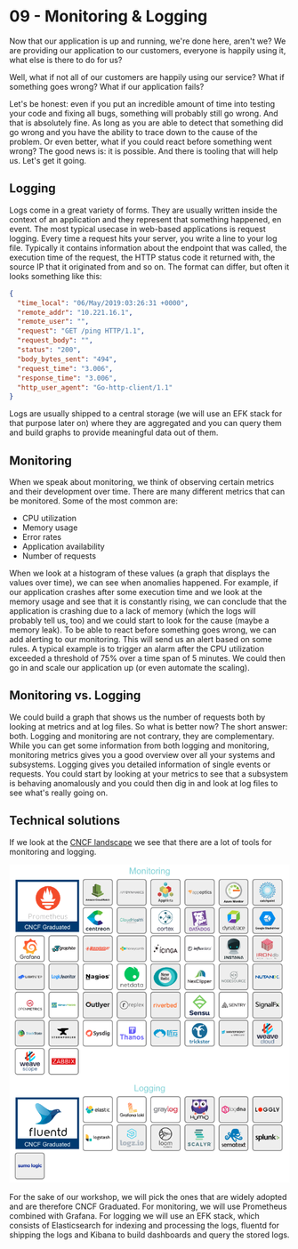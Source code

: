 # 09 - Monitoring & Logging

Now that our application is up and running, we're done here, aren't we? We are providing our application to our customers, everyone is happily using it, what else is there to do for us?

Well, what if not all of our customers are happily using our service? What if something goes wrong? What if our application fails?

Let's be honest: even if you put an incredible amount of time into testing your code and fixing all bugs, something will probably still go wrong. And that is absolutely fine. As long as you are able to detect that something did go wrong and you have the ability to trace down to the cause of the problem. Or even better, what if you could react before something went wrong? The good news is: it is possible. And there is tooling that will help us. Let's get it going.

## Logging

Logs come in a great variety of forms. They are usually written inside the context of an application and they represent that something happened, en event. The most typical usecase in web-based applications is request logging. Every time a request hits your server, you write a line to your log file. Typically it contains information about the endpoint that was called, the execution time of the request, the HTTP status code it returned with, the source IP that it originated from and so on. The format can differ, but often it looks something like this:

```json
{
  "time_local": "06/May/2019:03:26:31 +0000",
  "remote_addr": "10.221.16.1",
  "remote_user": "",
  "request": "GET /ping HTTP/1.1",
  "request_body": "",
  "status": "200",
  "body_bytes_sent": "494",
  "request_time": "3.006",
  "response_time": "3.006",
  "http_user_agent": "Go-http-client/1.1"
}
```

Logs are usually shipped to a central storage (we will use an EFK stack for that purpose later on) where they are aggregated and you can query them and build graphs to provide meaningful data out of them.

## Monitoring

When we speak about monitoring, we think of observing certain metrics and their development over time. There are many different metrics that can be monitored. Some of the most common are:

- CPU utilization
- Memory usage
- Error rates
- Application availability
- Number of requests

When we look at a histogram of these values (a graph that displays the values over time), we can see when anomalies happened. For example, if our application crashes after some execution time and we look at the memory usage and see that it is constantly rising, we can conclude that the application is crashing due to a lack of memory (which the logs will probably tell us, too) and we could start to look for the cause (maybe a memory leak). To be able to react before something goes wrong, we can add alerting to our monitoring. This will send us an alert based on some rules. A typical example is to trigger an alarm after the CPU utilization exceeded a threshold of 75% over a time span of 5 minutes. We could then go in and scale our application up (or even automate the scaling).

## Monitoring vs. Logging

We could build a graph that shows us the number of requests both by looking at metrics and at log files. So what is better now? The short answer: both. Logging and monitoring are not contrary, they are complementary. While you can get some information from both logging and monitoring, monitoring metrics gives you a good overview over all your systems and subsystems. Logging gives you detailed information of single events or requests. You could start by looking at your metrics to see that a subsystem is behaving anomalously and you could then dig in and look at log files to see what's really going on.

## Technical solutions

If we look at the [CNCF landscape](https://landscape.cncf.io/) we see that there are a lot of tools for monitoring and logging.

![CNCF_Monitoring_Logging](../assets/images/CNCF_Logging_Monitoring.png)

For the sake of our workshop, we will pick the ones that are widely adopted and are therefore CNCF Graduated. For monitoring, we will use Prometheus combined with Grafana. For logging we will use an EFK stack, which consists of Elasticsearch for indexing and processing the logs, fluentd for shipping the logs and Kibana to build dashboards and query the stored logs.
